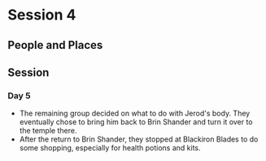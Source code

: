 # Session 4
## People and Places

## Session
### Day 5
* The remaining group decided on what to do with Jerod's body. They eventually chose to bring him back to Brin Shander and turn it over to the temple there.
* After the return to Brin Shander, they stopped at Blackiron Blades to do some shopping, especially for health potions and kits.
<!--stackedit_data:
eyJoaXN0b3J5IjpbLTcxMzM5MDkxOF19
-->